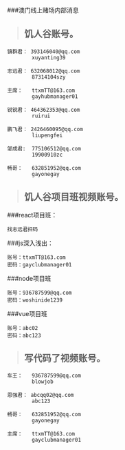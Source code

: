 ###澳门线上赌场内部消息

> ## 饥人谷账号。
>
```$xslt
镇群君： 393146040@qq.com
        xuyanting39
        
志远君： 632068012@qq.com
        87314104szy
        
主席：   ttxmTT@163.com      
        gayhubmanager01
        
锐锐君： 464362353@qq.com 
        ruirui    
        
鹏飞君： 2426460095@qq.com 
        liupengfei
        
邹成君:  775106512@qq.com
        19900910zc  
        
畅哥：   632851952@qq.com
        gayonegay     
```


> ## 饥人谷项目班视频账号。
>

###react项目班： 

```$xslt
找志远君扫码
```

###js深入浅出：


```
账号：ttxmTT@163.com
密码：gayclubmanager01
```

###node项目班

```$xslt
账号：936787599@qq.com 
密码：woshinide1239 

```

###vue项目班

```$xslt
账号：abc02
密码：abc123 

```

> ## 写代码了视频账号。
>

```$xslt
车王：   936787599@qq.com
        blowjob
        
恩强君： abcqq02@qq.com  
        abc123   
            
畅哥：   632851952@qq.com
        gayonegay
        
主席：   ttxmTT@163.com      
        gayclubmanager01         
             
```
